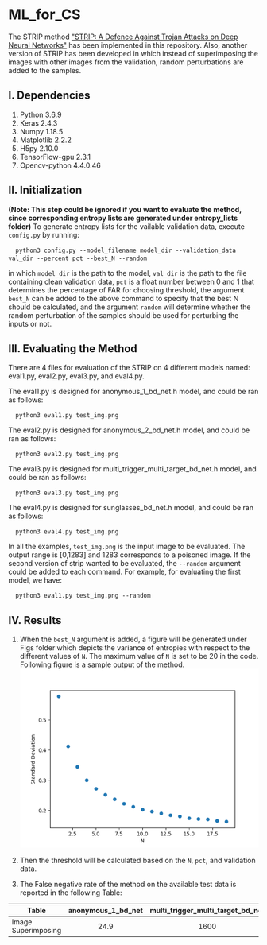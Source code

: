 # ML_for_CS

The STRIP method ["STRIP: A Defence Against Trojan Attacks on Deep Neural Networks"](https://dl.acm.org/doi/pdf/10.1145/3359789.3359790) has been implemented in this repository. Also, another version of STRIP has been developed in which instead of superimposing the images with other images from the validation, random perturbations are added to the samples.

## I. Dependencies
   1. Python 3.6.9
   2. Keras 2.4.3
   3. Numpy 1.18.5
   4. Matplotlib 2.2.2
   5. H5py 2.10.0
   6. TensorFlow-gpu 2.3.1
   7. Opencv-python 4.4.0.46

## II. Initialization 
**(Note: This step could be ignored if you want to evaluate the method, since corresponding entropy lists are generated under entropy_lists folder)**
To generate entropy lists for the vailable validation data, execute `config.py` by running:

      python3 config.py --model_filename model_dir --validation_data val_dir --percent pct --best_N --random

in which `model_dir` is the path to the model, `val_dir` is the path to the file containing clean validation data, `pct` is a float number between 0 and 1 that determines the percentage of FAR for choosing threshold, the argument `best_N` can be added to the above command to specify that the best N should be calculated, and the argument `random` will determine whether the random perturbation of the samples should be used for perturbing the inputs or not.
      
## III. Evaluating the Method
There are 4 files for evaluation of the STRIP on 4 different models named: eval1.py, eval2.py, eval3.py, and eval4.py.

The eval1.py is designed for anonymous_1_bd_net.h model, and could be ran as follows:

      python3 eval1.py test_img.png
      
The eval2.py is designed for anonymous_2_bd_net.h model, and could be ran as follows:

      python3 eval2.py test_img.png
      
The eval3.py is designed for multi_trigger_multi_target_bd_net.h model, and could be ran as follows:     

      python3 eval3.py test_img.png
      
The eval4.py is designed for sunglasses_bd_net.h model, and could be ran as follows:      

      python3 eval4.py test_img.png
      
In all the examples, `test_img.png` is the input image to be evaluated. The output range is [0,1283] and 1283 corresponds to a poisoned image. If the second version of strip wanted to be evaluated, the `--random` argument could be added to each command. For example, for evaluating the first model, we have:

      python3 eval1.py test_img.png --random
## IV. Results
   1. When the `best_N` argument is added, a figure will be generated under Figs folder which depicts the variance of entropies with respect to the different values of `N`. The maximum value of `N` is set to be 20 in the code. Following figure is a sample output of the method.
   ![Best N](/Figs/std_vs_N.png)

   2. Then the threshold will be calculated based on the `N`, `pct`, and validation data.
   3. The False negative rate of the method on the available test data is reported in the following Table:
   
   |    Table            | anonymous_1_bd_net | multi_trigger_multi_target_bd_net  | sunglasses_bd_net |
   | ------------------- |:------------------:|:----------------------------------:| -----------------:|
   | Image Superimposing | 24.9 | 1600 | 13.17|
